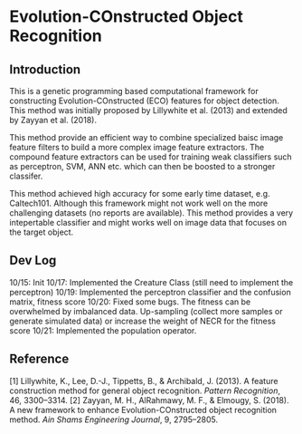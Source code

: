 # Evolution-COnstructed Object Recognition

## Introduction

This is a genetic programming based computational framework for constructing Evolution-COnstructed (ECO) features for object detection. This method was initially proposed by Lillywhite et al. (2013) and extended by Zayyan et al. (2018). 


This method provide an efficient way to combine specialized baisc image feature filters to build a more complex image feature extractors. The compound feature extractors can be used for training weak classifiers such as perceptron, SVM, ANN etc. which can then be boosted to a stronger classifer. 

This method achieved high accuracy for some early time dataset, e.g. Caltech101. Although this framework might not work well on the more challenging datasets (no reports are available). This method provides a very intepertable classifier and might works well on image data that focuses on the target object. 

## Dev Log

10/15:  Init
10/17:  Implemented the Creature Class (still need to implement the perceptron)
10/19:  Implemented the perceptron classifier and the confusion matrix, fitness score
10/20:  Fixed some bugs. The fitness can be overwhelmed by imbalanced data. 
        Up-sampling (collect more samples or generate simulated data) or increase the weight of NECR for the fitness 
        score
10/21:  Implemented the population operator.

## Reference
[1] Lillywhite, K., Lee, D.-J., Tippetts, B., & Archibald, J. (2013). A feature construction method for general object recognition. _Pattern Recognition_, 46, 3300–3314.
[2] Zayyan, M. H., AlRahmawy, M. F., & Elmougy, S. (2018). A new framework to enhance Evolution-COnstructed object recognition method. _Ain Shams Engineering Journal_, 9, 2795–2805.

